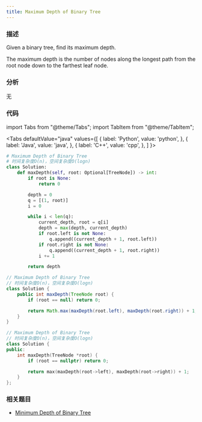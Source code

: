 ```yaml
---
title: Maximum Depth of Binary Tree
---
```


### 描述

Given a binary tree, find its maximum depth.

The maximum depth is the number of nodes along the longest path from the root node down to the farthest leaf node.

### 分析

无

### 代码

import Tabs from "@theme/Tabs";
import TabItem from "@theme/TabItem";

<Tabs
defaultValue="java"
values={[
{ label: 'Python', value: 'python', },
{ label: 'Java', value: 'java', },
{ label: 'C++', value: 'cpp', },
]
}>
<TabItem value="python">

```python
# Maximum Depth of Binary Tree
# 时间复杂度O(n)，空间复杂度O(logn)
class Solution:
    def maxDepth(self, root: Optional[TreeNode]) -> int:
        if root is None:
            return 0

        depth = 0
        q = [(1, root)]
        i = 0

        while i < len(q):
            current_depth, root = q[i]
            depth = max(depth, current_depth)
            if root.left is not None:
                q.append((current_depth + 1, root.left))
            if root.right is not None:
                q.append((current_depth + 1, root.right))
            i += 1

        return depth
```
</TabItem>
<TabItem value="java">

```java
// Maximum Depth of Binary Tree
// 时间复杂度O(n)，空间复杂度O(logn)
class Solution {
    public int maxDepth(TreeNode root) {
        if (root == null) return 0;

        return Math.max(maxDepth(root.left), maxDepth(root.right)) + 1;
    }
}
```

</TabItem>
<TabItem value="cpp">

```cpp
// Maximum Depth of Binary Tree
// 时间复杂度O(n)，空间复杂度O(logn)
class Solution {
public:
    int maxDepth(TreeNode *root) {
        if (root == nullptr) return 0;

        return max(maxDepth(root->left), maxDepth(root->right)) + 1;
    }
};
```

</TabItem>
</Tabs>

### 相关题目

- [Minimum Depth of Binary Tree](minimum-depth-of-binary-tree.md)
